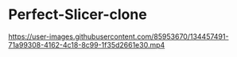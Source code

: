 # Perfect-Slicer-clone

https://user-images.githubusercontent.com/85953670/134457491-71a99308-4162-4c18-8c99-1f35d2661e30.mp4

